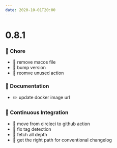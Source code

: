 ```yaml
---
date: 2020-10-01T20:00
---
```


# 0.8.1

<!-- truncate -->

### :green_apple: Chore
- 🤖 remove macos file
- 🤖 bump version
- 🤖 reomve unused action


### :memo: Documentation
- ✏️ update docker image url


### :rocket: Continuous Integration
- 🎡 move from circleci to github action
- 🎡 fix tag detection
- 🎡 fetch all depth
- 🎡 get the right path for conventional changelog